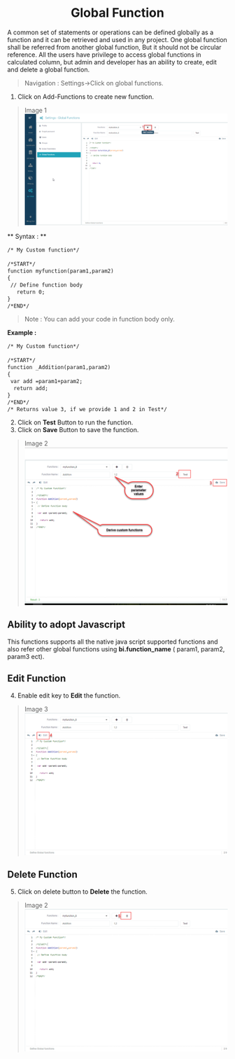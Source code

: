 <center><h1>Global Function</h1></center>

A common set of statements or operations can be defined globally as a function and it can be retrieved and used in any project. One global function shall be referred from another global function, But it should not be circular reference.
All the users have privilege to access global functions in calculated column,  but admin and developer has an ability to create, edit and delete a global function.

>Navigation :  Settings→Click on global functions. 

 1. Click on Add-Functions to create new function.
 
 > Image 1
![enter image description here](https://raw.githubusercontent.com/sv18042016/fp1/d9712e86a6881444e961d60dfc6aab30bf665172/images/func1.png)

** Syntax : **
```
/* My Custom function*/

/*START*/ 
function myfunction(param1,param2)
{
 // Define function body   
   return 0;
}
/*END*/
```
> Note : You can add your code in function body only.

**Example :**
```
/* My Custom function*/

/*START*/ 
function _Addition(param1,param2)
{
 var add =param1+param2;  
  return add;
}
/*END*/
/* Returns value 3, if we provide 1 and 2 in Test*/
```
2. Click on **Test** Button  to run the function.
3. Click on **Save** Button to save the function.

>Image 2
![enter image description here](https://raw.githubusercontent.com/sv18042016/fp1/2c15dfa03d8ed5eed5cdffdc1335c22ce759300c/images/global_functions.png)

## Ability to adopt Javascript

This functions supports all the native java script supported functions and also refer other global functions using                      **bi.function_name** ( param1, param2, param3 ect).

## Edit Function

4.  Enable edit key to **Edit** the function.

>Image 3
![enter image description here](https://raw.githubusercontent.com/sv18042016/fp1/733be26f2d58ffc41ec83bc979234243c5417a2e/images/edit_func.png)

## Delete Function

5. Click on delete button to **Delete** the function.

>Image 2
![enter image description here](https://raw.githubusercontent.com/sv18042016/fp1/3e9f75a909b59664ffe91af0ad16c2c9859586cf/images/del_func.png)


<!--stackedit_data:
eyJoaXN0b3J5IjpbLTIxMzIxNzU4NjMsMTY1MDUzMjc2MV19
-->